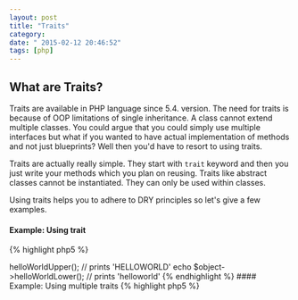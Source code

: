 ```yaml
---
layout: post
title: "Traits"
category: 
date: " 2015-02-12 20:46:52"
tags: [php]
---
```


## What are Traits?

Traits are available in PHP language since 5.4. version. The need for traits is because of OOP limitations of single
inheritance. A class cannot extend multiple classes. You could argue that you could simply use multiple interfaces but
what if you wanted to have actual implementation of methods and not just blueprints? Well then you'd have to resort to
using traits.

Traits are actually really simple. They start with <code>trait</code> keyword and then you just write your methods
which you plan on reusing. Traits like abstract classes cannot be instantiated. They can only be used within classes.

Using traits helps you to adhere to DRY principles so let's give a few examples.


#### Example: Using trait

{% highlight php5 %}
<?php
trait HelloWorld
{
    public function helloWorldUpper()
    {

        return 'HELLOWORLD';
    }

    public function helloWorldLower()
    {

        return 'helloworld';
    }
}


class Hello
{
    use HelloWorld;

    public function printHello()
    {

        return 'hello';
    }
}

$object = new Hello();
echo $object->helloWorldUpper(); // prints 'HELLOWORLD'
echo $object->helloWorldLower(); // prints 'helloworld'
{% endhighlight %}

#### Example: Using multiple traits

{% highlight php5 %}
<?php
trait HelloYou
{
    public function helloYouLower()
    {
        return 'helloyou';
    }
}

class AnotherHello
{
    use HelloWorld, HelloYou;
}
{% endhighlight %}

## Read More

* [php-traits](http://culttt.com/2014/06/25/php-traits/)
* [language.oop5.traits.php](http://php.net/manual/en/language.oop5.traits.php)